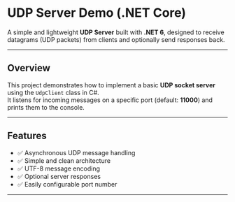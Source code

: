 # UDP Server Demo (.NET Core)

A simple and lightweight **UDP Server** built with **.NET 6**, designed to receive datagrams (UDP packets) from clients and optionally send responses back.

---

## Overview

This project demonstrates how to implement a basic **UDP socket server** using the `UdpClient` class in C#.  
It listens for incoming messages on a specific port (default: **11000**) and prints them to the console.

---

## Features

- ✅ Asynchronous UDP message handling  
- ✅ Simple and clean architecture  
- ✅ UTF-8 message encoding  
- ✅ Optional server responses  
- ✅ Easily configurable port number  

---


